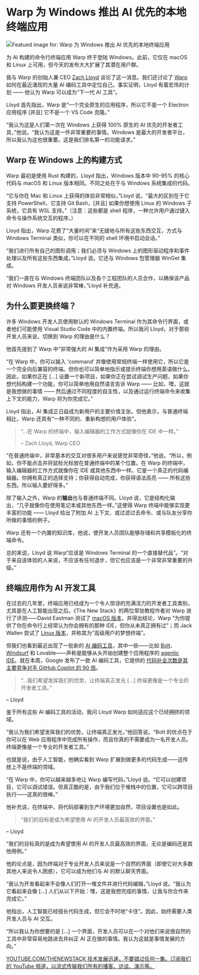 # Warp 为 Windows 推出 AI 优先的本地终端应用

![Featued image for: Warp 为 Windows 推出 AI 优先的本地终端应用](https://cdn.thenewstack.io/media/2025/02/693db2de-warp-windows-feature-feb25-1024x576.jpg)

为 AI 构建的命令行终端应用 Warp 终于登陆 Windows。此前，它仅在 macOS 和 Linux 上可用，但今天的发布大大扩展了其潜在用户群。

我与 Warp 的创始人兼 CEO [Zach Lloyd](https://www.linkedin.com/in/zachlloyd/) 谈论了这一消息。我们还讨论了 [Warp](https://www.warp.dev/) 如何在最近涌现的大量 AI 编码工具中定位自己。事实证明，Lloyd 有着宏伟的计划 —— 他认为 Warp 可以成为“下一代 AI 工具”。

Lloyd 首先指出，Warp 是“一个完全原生的应用程序，所以它不是一个 Electron 应用程序 [并且] 它不是一个 VS Code 克隆。”

“我认为这是人们第一次在 Windows 上获得 100% 原生的 AI 优先的开发者工具，”他说。“我认为这是一件非常重要的事情。Windows 是最大的开发者平台，所以我认为这也很重要。这是我们排名第一的功能请求。”

## Warp 在 Windows 上的构建方式

Warp 最初是使用 Rust 构建的，Lloyd 指出，Windows 版本中 90-95% 的核心代码与 macOS 和 Linux 版本相同。不同之处在于与 Windows 系统集成的代码。

“它与你在 Mac 和 Linux 上获得的体验非常相似，”Lloyd 说，“最大的区别在于它支持 PowerShell，它支持 Git Bash，[并且] 如果你想使用 Linux 的 Windows 子系统，它具有 WSL 支持。”（注意：这些都是 shell 程序，一种允许用户通过键入命令与操作系统交互的程序。）

Lloyd 指出，Warp 花费了“大量时间”来“无缝地与所有这些东西交互，方式与 Windows Terminal 类似，你可以在不同的 shell 环境中启动会话。”

“我们进行所有自己的图形调用；我们必须与 Windows 上的图形驱动程序和事件处理以及所有这些东西集成，”Lloyd 说。它还与 Windows 包管理器 WinGet 集成。

“我们一直在与 Windows 终端团队以及各个工程团队的人员合作，以确保该产品对 Windows 开发人员来说非常棒，”Lloyd 补充道。

## 为什么要更换终端？

许多 Windows 开发人员使用默认的 Windows Terminal 作为其命令行界面，或者他们可能使用 Visual Studio Code 中的内置终端。所以我问 Lloyd，对于那些开发人员来说，切换到 Warp 的理由是什么？

他首先提到了 Warp 中“非常强大的 AI 集成”作为采用 Warp 的理由。

“在 Warp 中，你可以输入 ‘command’ 并像使用常规终端一样使用它，所以它是一个完全向后兼容的终端。但你也可以简单地指示或提示终端你想用英语做什么。因此，如果你正在 […] 设置一个新项目，如果你正在尝试调试生产问题，如果你想代码构建一个功能，你可以简单地用自然语言告诉 Warp —— 比如，嘿，这就是我想做的事情 —— 然后通过不同程度的自主性，以及通过运行终端命令来收集上下文的能力，Warp 将为你完成它。”

Lloyd 指出，AI 集成正日益成为新用户的主要价值主张。但他表示，与普通终端相比，Warp 还具有“一种不同的、重新构想的用户体验”。

> “…在 Warp 的终端中，输入编辑器的工作方式就像你在 IDE 中一样。”
>
> – Zach Lloyd, Warp CEO

“在普通终端中，非常基本的交互对很多用户来说感觉非常奇怪，”他说。“所以，例如，你不能点击并将鼠标光标放在普通终端中的某个位置。在 Warp 的终端中，输入编辑器的工作方式就像你在 IDE 或其他东西中一样。它是一个真正的代码编辑器。你拥有真正的选择支持；你获得自动完成，你获得语法高亮 —— 所有这些东西。所以输入要好得多。”

除了输入之外，Warp 的**输出**也与普通终端不同。Lloyd 说，它是结构化输出，“几乎就像你在使用笔记本或其他东西一样。”这使得 Warp 终端中能够实现更丰富的功能 —— Lloyd 给出了附加 AI 上下文、或过滤过去命令、或与队友分享你所做的事情的例子。

Warp 还有一个内置的知识库，他说，使开发人员团队能够存储和共享模板化的终端命令。

总的来说，Lloyd 说 Warp“应该是 Windows Terminal 的一个直接替代品”。“对于来自该体验的人来说，不应该有任何退步，但它也应该是一个非常非常重要的升级。”

## 终端应用作为 AI 开发工具
在过去的几年里，终端应用已经成为一个令人惊讶的充满活力的开发者工具类别，尤其是在人工智能出现之后。《The New Stack》的两位常驻教程作者对 Warp 进行了评测——David Eastman 测试了 [macOS 版本](https://thenewstack.io/a-review-of-warp-another-rust-based-terminal/)，并得出结论，Warp “为你提供了你在命令行上经常认为你会拥有的那种 IDE，但你从未真正拥有过”；而 Jack Wallen 尝试了 [Linux 版本](https://thenewstack.io/warp-is-a-power-users-dream-terminal-for-linux/)，并称其为“高级用户的梦想终端”。

但我们也看到最近出现了一批新的 [AI 编码工具](https://thenewstack.io/self-driving-software-solver-launches-autonomous-ai-coder/)，其中一些——比如 [Bolt](https://thenewstack.io/how-developers-are-using-bolt-a-fast-growing-ai-coding-tool/)、[Windsurf](https://thenewstack.io/windsurf-an-agentic-ide-that-thinks-and-codes-with-you/) 和 Lovable——声称是能够从头开始创建整个应用程序的 [agentic IDE](https://thenewstack.io/beyond-dx-developers-must-now-learn-agent-experience-ax/)。就在本周，Google 发布了一款 AI 编码工具，它提供的 [代码补全次数是其主要竞争对手 GitHub Copilot 的 90 倍](https://thenewstack.io/google-ai-coding-tool-now-free-with-90x-copilots-output/)。

> “…我们希望发挥我们的优势，让终端真正发光 […] 终端更像是一个专业的开发者工具。”

– Lloyd

鉴于所有这些 AI 编码工具的活动，我问 Lloyd Warp 如何适应这个已经拥挤的领域。

“我认为我们希望发挥我们的优势，让终端真正发光，”他回答说。“Bolt 的优点在于你可以在 Web 应用程序中完成所有操作，而且你真的不需要成为一名开发人员。终端更像是一个专业的开发者工具。”

也就是说，由于人工智能，他确实看到 Warp 扩展到做更多的代码生成——这传统上不是终端的领域。

“在 Warp 中，你可以越来越多地让 Warp 编写代码，”Lloyd 说。“它可以创建项目，它可以调试错误。但真正酷的是，由于我们位于堆栈中的位置，它可以跨项目执行——这真的很棒。”

他补充说，在终端中，将代码部署到生产环境更加自然，项目设置也是如此。

> “我们的目标是成为希望使用 AI 的开发人员最高效的界面。”

– Lloyd

“我们的目标真的是成为希望使用 AI 的开发人员最高效的界面，无论是编码还是其他用例。”

他的论点是，因为终端对于专业开发人员来说是一个自然的界面（即使它对大多数其他人来说令人困惑），它可以成为他们与 AI 的默认聊天界面。

“我认为开发看起来不会像人们打开一堆文件并进行代码编辑，”Lloyd 说。“我认为它看起来会像 […] 人们从以下开始：嘿，这是我想完成的事情，让我与你合作来完成它。”

他指出，人工智能已经擅长代码生成，但它会不时地“卡住”。因此，始终需要人类开发人员与 AI 交互。

“所以我认为你想要的是 […] 一个界面，开发人员可以在一个对他们来说很自然的工具中非常容易地跳进去并纠正 AI 正在做的事情。我认为这就是事情发展的方向。”

[
YOUTUBE.COM/THENEWSTACK
技术发展迅速，不要错过任何一集。订阅我们的 YouTube
频道，以流式传输我们所有的播客、访谈、演示等。
](https://youtube.com/thenewstack?sub_confirmation=1)